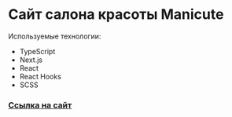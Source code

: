# Сайт салона красоты Manicute

Используемые технологии:

- TypeScript
- Next.js
- React
- React Hooks
- SCSS

### [Ссылка на сайт](https://manicute.ru)

